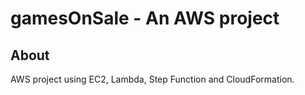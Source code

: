 # gamesOnSale - An AWS project

## About

AWS project using EC2, Lambda, Step Function and CloudFormation.
